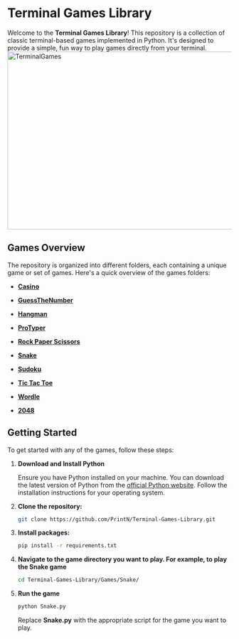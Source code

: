 # Terminal Games Library
Welcome to the **Terminal Games Library**! This repository is a collection of classic terminal-based games implemented in Python. It's designed to provide a simple, fun way to play games directly from your terminal.
<img src="https://github.com/user-attachments/assets/3ddaf572-c66a-4363-954f-ef213130d571" alt="TerminalGames" height="400" width="600" />

## Games Overview

The repository is organized into different folders, each containing a unique game or set of games. Here's a quick overview of the games folders:

- **[Casino](Games/Casino/)**

- **[GuessTheNumber](Games/GuessTheNumber/)**

- **[Hangman](Games/Hangman/)**

- **[ProTyper](Games/ProTyper/)**

- **[Rock Paper Scissors](Games/RockPaperScissors/)**

- **[Snake](Games/Snake/)**

- **[Sudoku](Games/Sudoku/)**

- **[Tic Tac Toe](Games/TicTacToe/)**

- **[Wordle](Games/Wordle/)**

- **[2048](Games/2048/)**

## Getting Started

To get started with any of the games, follow these steps:

1. **Download and Install Python**

   Ensure you have Python installed on your machine. You can download the latest version of Python from the [official Python website](https://www.python.org/downloads/). Follow the installation instructions for your operating system.

2. **Clone the repository:**

   ```bash
   git clone https://github.com/PrintN/Terminal-Games-Library.git
3. **Install packages:**

   ```bash
   pip install -r requirements.txt
4. **Navigate to the game directory you want to play. For example, to play the Snake game**

    ```bash
   cd Terminal-Games-Library/Games/Snake/
5. **Run the game**

    ```bash
   python Snake.py
   ```
    Replace **Snake.py** with the appropriate script for the game you want to play.